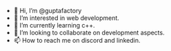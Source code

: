 - 👋 Hi, I’m @guptafactory
- 👀 I’m interested in web development.
- 🌱 I’m currently learning c++.
- 💞️ I’m looking to collaborate on development aspects.
- 📫 How to reach me on discord and linkedin.

<!---
guptafactory/guptafactory is a ✨ special ✨ repository because its `README.md` (this file) appears on your GitHub profile.
You can click the Preview link to take a look at your changes.
--->
